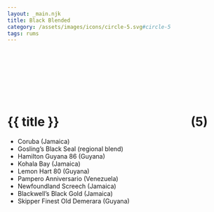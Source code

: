 ```yaml
---
layout: _main.njk
title: Black Blended
category: /assets/images/icons/circle-5.svg#circle-5
tags: rums
---
```

<!-- markdownlint-disable MD025 -->
# {{ title }}<icon-l space="1em"><span class="with-icon"><svg class="icon"><use href="/assets/images/icons/circle-5.svg#circle-5"></use></svg><span class="sr-only">(5)</span></span></icon-l>
<!-- markdownlint-disable MD025 -->

* Coruba (Jamaica)
* Gosling&rsquo;s Black Seal (regional blend)
* Hamilton Guyana 86 (Guyana)
* Kohala Bay (Jamaica)
* Lemon Hart 80 (Guyana)
* Pampero Anniversario (Venezuela)
* Newfoundland Screech (Jamaica)
* Blackwell&rsquo;s Black Gold (Jamaica)
* Skipper Finest Old Demerara (Guyana)
